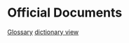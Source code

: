 # Official Documents
[Glossary](https://docs.python.org/2/glossary.html#term-dictionary-view)
[dictionary view](https://docs.python.org/2/library/stdtypes.html#dict-views)
